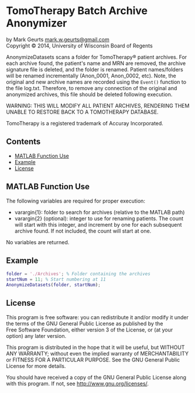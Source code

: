 TomoTherapy Batch Archive Anonymizer
===========

by Mark Geurts <mark.w.geurts@gmail.com>
<br>Copyright &copy; 2014, University of Wisconsin Board of Regents

AnonymizeDatasets scans a folder for TomoTherapy&reg; patient archives. For each archive found, the patient's name and MRN are removed, the archive signature file is deleted, and the folder is renamed.  Patient names/folders will be renamed incrementally (Anon_0001, Anon_0002, etc).  Note, the original and new archive names are recorded using the `Event()` function to the file log.txt.  Therefore, to remove any connection of the original and anonymized archives, this file should be deleted following execution.

WARNING: THIS WILL MODIFY ALL PATIENT ARCHIVES, RENDERING THEM UNABLE TO RESTORE BACK TO A TOMOTHERAPY DATABASE.

TomoTherapy is a registered trademark of Accuray Incorporated.

## Contents

* [MATLAB Function Use](README.md#matlab-function-use)
* [Example](README.md#example)
* [License](README.md#license)

## MATLAB Function Use

The following variables are required for proper execution: 

* varargin{1}: folder to search for archives (relative to the MATLAB path)
*  varargin{2} (optional): integer to use for renaming patients.  The count will start with this integer, and increment by one for each subsequent archive found.  If not included, the count will start at one.

No variables are returned.

## Example

```matlab
folder = './Archives'; % Folder containing the archives
startNum = 11; % Start numbering at 11
AnonymizeDatasets(folder, startNum);
```

## License

This program is free software: you can redistribute it and/or modify it 
under the terms of the GNU General Public License as published by the  
Free Software Foundation, either version 3 of the License, or (at your 
option) any later version.

This program is distributed in the hope that it will be useful, but 
WITHOUT ANY WARRANTY; without even the implied warranty of 
MERCHANTABILITY or FITNESS FOR A PARTICULAR PURPOSE. See the GNU General 
Public License for more details.

You should have received a copy of the GNU General Public License along 
with this program. If not, see http://www.gnu.org/licenses/.
